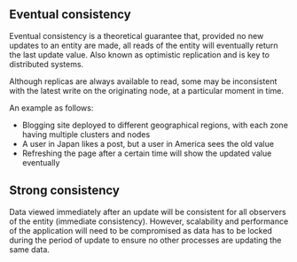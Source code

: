 ## Eventual consistency

Eventual consistency is a theoretical guarantee that, provided no new updates to an entity are made, all reads of the entity will eventually return the last update value. Also known as optimistic replication and is key to distributed systems.

Although replicas are always available to read, some may be inconsistent with the latest write on the originating node, at a particular moment in time.

An example as follows:

- Blogging site deployed to different geographical regions, with each zone having multiple clusters and nodes
- A user in Japan likes a post, but a user in America sees the old value
- Refreshing the page after a certain time will show the updated value eventually

## Strong consistency

Data viewed immediately after an update will be consistent for all observers of the entity (immediate consistency). However, scalability and performance of the application will need to be compromised as data has to be locked during the period of update to ensure no other processes are updating the same data.
